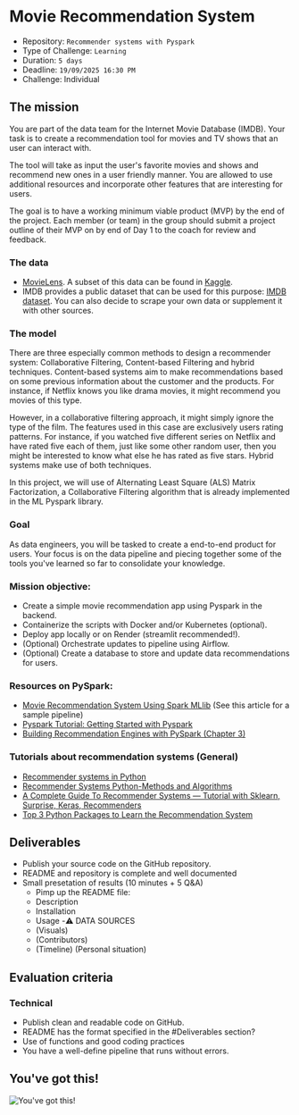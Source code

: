# Movie Recommendation System

- Repository: `Recommender systems with Pyspark`
- Type of Challenge: `Learning`
- Duration: `5 days`
- Deadline: `19/09/2025 16:30 PM`
- Challenge: Individual 

## The mission

You are part of the data team for the Internet Movie Database (IMDB). Your task is to create a recommendation tool for movies and TV shows that an user can interact with. 

The tool will take as input the user's favorite movies and shows and recommend new ones in a user friendly manner. You are allowed to use additional resources and incorporate other features that are interesting for users.

The goal is to have a working minimum viable product (MVP) by the end of the project. Each member (or team) in the group should submit a project outline of their MVP on by end of Day 1 to the coach for review and feedback. 

### The data

* [MovieLens](https://grouplens.org/datasets/movielens/). A subset of this data can be found in [Kaggle](https://www.kaggle.com/datasets/rounakbanik/the-movies-dataset).
* IMDB provides a public dataset that can be used for this purpose: [IMDB dataset](https://www.imdb.com/interfaces/). You can also decide to scrape your own data or supplement it with other sources. 

### The model 

There are three especially common methods to design a recommender system: Collaborative Filtering, Content-based Filtering and hybrid techniques. Content-based systems aim to make recommendations based on some previous information about the customer and the products. For instance, if Netflix knows you like drama movies, it might recommend you movies of this type. 

However, in a collaborative filtering approach, it might simply ignore the type of the film. The features used in this case are exclusively users rating patterns. For instance, if you watched five different series on Netflix and have rated five each of them, just like some other random user, then you might be interested to know what else he has rated as five stars. Hybrid systems make use of both techniques.

In this project, we will use of Alternating Least Square (ALS) Matrix Factorization, a Collaborative Filtering algorithm that is already implemented in the ML Pyspark library. 

### Goal
As data engineers, you will be tasked to create a end-to-end product for users. Your focus is on the data pipeline and piecing together some of the tools you've learned so far to consolidate your knowledge.  

### Mission objective:

* Create a simple movie recommendation app using Pyspark in the backend. 
* Containerize the scripts with Docker and/or Kubernetes (optional).
* Deploy app locally or on Render (streamlit recommended!). 
* (Optional) Orchestrate updates to pipeline using Airflow. 
* (Optional) Create a database to store and update data recommendations for users.

### Resources on PySpark:

* [Movie Recommendation System Using Spark MLlib](https://medium.com/edureka/spark-mllib-e87546ac268) (See this article for a sample pipeline)
* [Pyspark Tutorial: Getting Started with Pyspark](https://www.datacamp.com/tutorial/pyspark-tutorial-getting-started-with-pyspark)
* [Building Recommendation Engines with PySpark (Chapter 3)](https://www.datacamp.com/courses/recommendation-engines-in-pyspark)

### Tutorials about recommendation systems (General)

* [Recommender systems in Python ](https://www.datacamp.com/tutorial/recommender-systems-python)
* [Recommender Systems Python-Methods and Algorithms](https://www.projectpro.io/article/recommender-systems-python-methods-and-algorithms/413)
* [A Complete Guide To Recommender Systems — Tutorial with Sklearn, Surprise, Keras, Recommenders](https://towardsdatascience.com/a-complete-guide-to-recommender-system-tutorial-with-sklearn-surprise-keras-recommender-5e52e8ceace1)
* [Top 3 Python Packages to Learn the Recommendation System](https://towardsdatascience.com/top-3-python-package-to-learn-the-recommendation-system-bb11a916b8ff)

## Deliverables

* Publish your source code on the GitHub repository.
* README and repository is complete and well documented
* Small presetation of results (10 minutes + 5 Q&A)
    - Pimp up the README file:
    - Description
    - Installation
    - Usage
    -⚠️ DATA SOURCES
    - (Visuals)
    - (Contributors)
    - (Timeline)
    (Personal situation)
    
## Evaluation criteria

### Technical
- Publish clean and readable code on GitHub.
- README has the format specified in the #Deliverables section?
- Use of functions and good coding practices
- You have a well-define pipeline that runs without errors.

## You've got this!

![You've got this!](https://media.giphy.com/media/KZe02gpoAj4yVjxKQt/giphy.gif)
